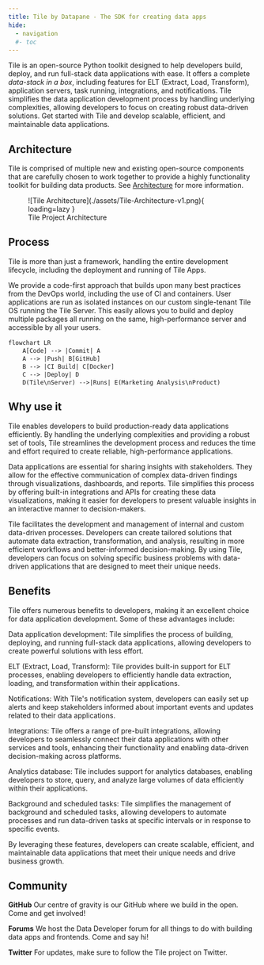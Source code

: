 ```yaml
---
title: Tile by Datapane - The SDK for creating data apps
hide:
  - navigation
  #- toc
---
```


Tile is an open-source Python toolkit designed to help developers build, deploy, and run full-stack data applications with ease. It offers a complete _data-stack in a box_, including features for ELT (Extract, Load, Transform), application servers, task running, integrations, and notifications. Tile simplifies the data application development process by handling underlying complexities, allowing developers to focus on creating robust data-driven solutions. Get started with Tile and develop scalable, efficient, and maintainable data applications.


## Architecture

Tile is comprised of multiple new and existing open-source components that are carefully chosen to work together to provide a highly functionality toolkit for building data products. See [Architecture](./architecture.md) for more information.


<figure markdown>
  ![Tile Architecture](./assets/Tile-Architecture-v1.png){ loading=lazy }
  <figcaption>Tile Project Architecture</figcaption>
</figure>


## Process

Tile is more than just a framework, handling the entire development lifecycle, including the deployment and running of Tile Apps.

We provide a code-first approach that builds upon many best practices from the DevOps world, including the use of CI and containers. User applications are run as isolated instances on our custom single-tenant Tile OS running the Tile Server. This easily allows you to build and deploy multiple packages all running on the same, high-performance server and accessible by all your users.

```mermaid
flowchart LR
    A[Code] --> |Commit| A
    A --> |Push| B[GitHub]
    B --> |CI Build| C[Docker]
    C --> |Deploy| D
    D(Tile\nServer) -->|Runs| E(Marketing Analysis\nProduct)
```

## Why use it

Tile enables developers to build production-ready data applications efficiently. By handling the underlying complexities and providing a robust set of tools, Tile streamlines the development process and reduces the time and effort required to create reliable, high-performance applications.

Data applications are essential for sharing insights with stakeholders. They allow for the effective communication of complex data-driven findings through visualizations, dashboards, and reports. Tile simplifies this process by offering built-in integrations and APIs for creating these data visualizations, making it easier for developers to present valuable insights in an interactive manner to decision-makers.

Tile facilitates the development and management of internal and custom data-driven processes. Developers can create tailored solutions that automate data extraction, transformation, and analysis, resulting in more efficient workflows and better-informed decision-making. By using Tile, developers can focus on solving specific business problems with data-driven applications that are designed to meet their unique needs.


## Benefits

Tile offers numerous benefits to developers, making it an excellent choice for data application development. Some of these advantages include:

Data application development: Tile simplifies the process of building, deploying, and running full-stack data applications, allowing developers to create powerful solutions with less effort.

ELT (Extract, Load, Transform): Tile provides built-in support for ELT processes, enabling developers to efficiently handle data extraction, loading, and transformation within their applications.

Notifications: With Tile's notification system, developers can easily set up alerts and keep stakeholders informed about important events and updates related to their data applications.

Integrations: Tile offers a range of pre-built integrations, allowing developers to seamlessly connect their data applications with other services and tools, enhancing their functionality and enabling data-driven decision-making across platforms.

Analytics database: Tile includes support for analytics databases, enabling developers to store, query, and analyze large volumes of data efficiently within their applications.

Background and scheduled tasks: Tile simplifies the management of background and scheduled tasks, allowing developers to automate processes and run data-driven tasks at specific intervals or in response to specific events.

By leveraging these features, developers can create scalable, efficient, and maintainable data applications that meet their unique needs and drive business growth.


## Community

**GitHub**
Our centre of gravity is our GitHub where we build in the open. Come and get involved!

**Forums**
We host the Data Developer forum for all things to do with building data apps and frontends. Come and say hi!

**Twitter**
For updates, make sure to follow the Tile project on Twitter.
